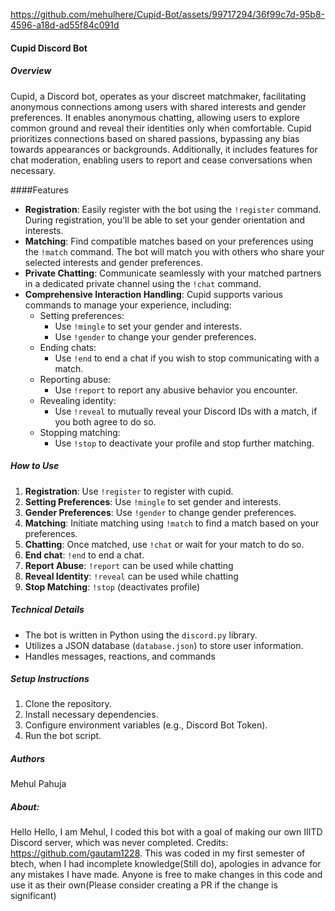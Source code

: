 


https://github.com/mehulhere/Cupid-Bot/assets/99717294/36f99c7d-95b8-4596-a18d-ad55f84c091d



#### Cupid Discord Bot

##### Overview
Cupid, a Discord bot, operates as your discreet matchmaker, facilitating anonymous connections among users with shared interests and gender preferences. It enables anonymous chatting, allowing users to explore common ground and reveal their identities only when comfortable. Cupid prioritizes connections based on shared passions, bypassing any bias towards appearances or backgrounds. Additionally, it includes features for chat moderation, enabling users to report and cease conversations when necessary.


####Features

- **Registration**: Easily register with the bot using the `!register` command. During registration, you'll be able to set your gender orientation and interests.
- **Matching**: Find compatible matches based on your preferences using the `!match` command. The bot will match you with others who share your selected interests and gender preferences.
- **Private Chatting**: Communicate seamlessly with your matched partners in a dedicated private channel using the `!chat` command.
- **Comprehensive Interaction Handling**: Cupid supports various commands to manage your experience, including:
    - Setting preferences: 
      - Use `!mingle` to set your gender and interests.
      - Use `!gender` to change your gender preferences.
    - Ending chats: 
      - Use `!end` to end a chat if you wish to stop communicating with a match.
    - Reporting abuse: 
      - Use `!report` to report any abusive behavior you encounter.
    - Revealing identity: 
      - Use `!reveal` to mutually reveal your Discord IDs with a match, if you both agree to do so.
    - Stopping matching: 
      - Use `!stop` to deactivate your profile and stop further matching.


##### How to Use
1. **Registration**: Use `!register` to register with cupid.
2. **Setting Preferences**: Use `!mingle` to set gender and interests.
3. **Gender Preferences**: Use `!gender` to change gender preferences.
4. **Matching**: Initiate matching using `!match` to find a match based on your preferences.
5. **Chatting**: Once matched, use `!chat` or wait for your match to do so.
6. **End chat**: `!end` to end a chat.
7. **Report Abuse**: `!report` can be used while chatting
8. **Reveal Identity**: `!reveal` can be used while chatting
9. **Stop Matching**: `!stop` (deactivates profile)


##### Technical Details
- The bot is written in Python using the `discord.py` library.
- Utilizes a JSON database (`database.json`) to store user information.
- Handles messages, reactions, and commands

##### Setup Instructions
1. Clone the repository.
2. Install necessary dependencies.
3. Configure environment variables (e.g., Discord Bot Token).
4. Run the bot script.

##### Authors
Mehul Pahuja

##### About:
Hello Hello, I am Mehul, I coded this bot with a goal of making our own IIITD Discord server, which was never completed. Credits: https://github.com/gautam1228.
This was coded in my first semester of btech, when I had incomplete knowledge(Still do), apologies in advance for any mistakes I have made. 
Anyone is free to make changes in this code and use it as their own(Please consider creating a PR if the change is significant)
